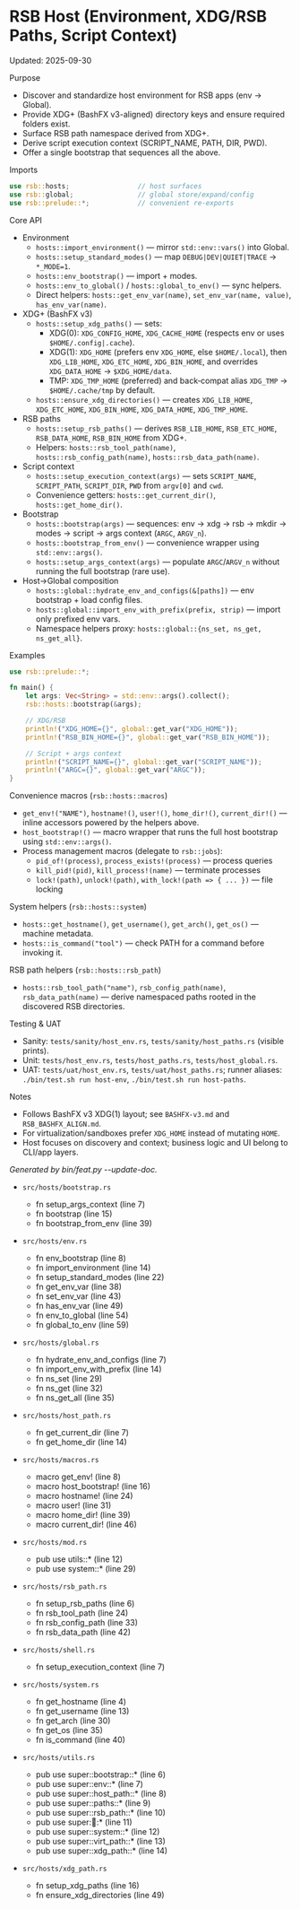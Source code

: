 # RSB Host (Environment, XDG/RSB Paths, Script Context)

Updated: 2025-09-30

Purpose
- Discover and standardize host environment for RSB apps (env → Global).
- Provide XDG+ (BashFX v3-aligned) directory keys and ensure required folders exist.
- Surface RSB path namespace derived from XDG+.
- Derive script execution context (SCRIPT_NAME, PATH, DIR, PWD).
- Offer a single bootstrap that sequences all the above.

Imports
```rust
use rsb::hosts;                 // host surfaces
use rsb::global;                // global store/expand/config
use rsb::prelude::*;            // convenient re-exports
```

Core API
- Environment
  - `hosts::import_environment()` — mirror `std::env::vars()` into Global.
  - `hosts::setup_standard_modes()` — map `DEBUG|DEV|QUIET|TRACE` → `*_MODE=1`.
  - `hosts::env_bootstrap()` — import + modes.
  - `hosts::env_to_global()` / `hosts::global_to_env()` — sync helpers.
  - Direct helpers: `hosts::get_env_var(name)`, `set_env_var(name, value)`, `has_env_var(name)`.
- XDG+ (BashFX v3)
  - `hosts::setup_xdg_paths()` — sets:
    - XDG(0): `XDG_CONFIG_HOME`, `XDG_CACHE_HOME` (respects env or uses `$HOME/.config|.cache`).
    - XDG(1): `XDG_HOME` (prefers env `XDG_HOME`, else `$HOME/.local`), then
      `XDG_LIB_HOME`, `XDG_ETC_HOME`, `XDG_BIN_HOME`, and overrides `XDG_DATA_HOME` → `$XDG_HOME/data`.
    - TMP: `XDG_TMP_HOME` (preferred) and back‑compat alias `XDG_TMP` → `$HOME/.cache/tmp` by default.
  - `hosts::ensure_xdg_directories()` — creates `XDG_LIB_HOME`, `XDG_ETC_HOME`, `XDG_BIN_HOME`, `XDG_DATA_HOME`, `XDG_TMP_HOME`.
- RSB paths
  - `hosts::setup_rsb_paths()` — derives `RSB_LIB_HOME`, `RSB_ETC_HOME`, `RSB_DATA_HOME`, `RSB_BIN_HOME` from XDG+.
  - Helpers: `hosts::rsb_tool_path(name)`, `hosts::rsb_config_path(name)`, `hosts::rsb_data_path(name)`.
- Script context
  - `hosts::setup_execution_context(args)` — sets `SCRIPT_NAME`, `SCRIPT_PATH`, `SCRIPT_DIR`, `PWD` from `argv[0]` and `cwd`.
  - Convenience getters: `hosts::get_current_dir()`, `hosts::get_home_dir()`.
- Bootstrap
  - `hosts::bootstrap(args)` — sequences: env → xdg → rsb → mkdir → modes → script → args context (`ARGC`, `ARGV_n`).
  - `hosts::bootstrap_from_env()` — convenience wrapper using `std::env::args()`.
  - `hosts::setup_args_context(args)` — populate `ARGC`/`ARGV_n` without running the full bootstrap (rare use).
- Host→Global composition
  - `hosts::global::hydrate_env_and_configs(&[paths])` — env bootstrap + load config files.
  - `hosts::global::import_env_with_prefix(prefix, strip)` — import only prefixed env vars.
  - Namespace helpers proxy: `hosts::global::{ns_set, ns_get, ns_get_all}`.

Examples
```rust
use rsb::prelude::*;

fn main() {
    let args: Vec<String> = std::env::args().collect();
    rsb::hosts::bootstrap(&args);

    // XDG/RSB
    println!("XDG_HOME={}", global::get_var("XDG_HOME"));
    println!("RSB_BIN_HOME={}", global::get_var("RSB_BIN_HOME"));

    // Script + args context
    println!("SCRIPT_NAME={}", global::get_var("SCRIPT_NAME"));
    println!("ARGC={}", global::get_var("ARGC"));
}
```

Convenience macros (`rsb::hosts::macros`)
- `get_env!("NAME")`, `hostname!()`, `user!()`, `home_dir!()`, `current_dir!()` — inline accessors powered by the helpers above.
- `host_bootstrap!()` — macro wrapper that runs the full host bootstrap using `std::env::args()`.
- Process management macros (delegate to `rsb::jobs`):
  - `pid_of!(process)`, `process_exists!(process)` — process queries
  - `kill_pid!(pid)`, `kill_process!(name)` — terminate processes
  - `lock!(path)`, `unlock!(path)`, `with_lock!(path => { ... })` — file locking

System helpers (`rsb::hosts::system`)
- `hosts::get_hostname()`, `get_username()`, `get_arch()`, `get_os()` — machine metadata.
- `hosts::is_command("tool")` — check PATH for a command before invoking it.

RSB path helpers (`rsb::hosts::rsb_path`)
- `hosts::rsb_tool_path("name")`, `rsb_config_path(name)`, `rsb_data_path(name)` — derive namespaced paths rooted in the discovered RSB directories.

Testing & UAT
- Sanity: `tests/sanity/host_env.rs`, `tests/sanity/host_paths.rs` (visible prints).
- Unit: `tests/host_env.rs`, `tests/host_paths.rs`, `tests/host_global.rs`.
- UAT: `tests/uat/host_env.rs`, `tests/uat/host_paths.rs`; runner aliases: `./bin/test.sh run host-env`, `./bin/test.sh run host-paths`.

Notes
- Follows BashFX v3 XDG(1) layout; see `BASHFX-v3.md` and `RSB_BASHFX_ALIGN.md`.
- For virtualization/sandboxes prefer `XDG_HOME` instead of mutating `HOME`.
- Host focuses on discovery and context; business logic and UI belong to CLI/app layers.

<!-- feat:host -->

_Generated by bin/feat.py --update-doc._

* `src/hosts/bootstrap.rs`
  - fn setup_args_context (line 7)
  - fn bootstrap (line 15)
  - fn bootstrap_from_env (line 39)

* `src/hosts/env.rs`
  - fn env_bootstrap (line 8)
  - fn import_environment (line 14)
  - fn setup_standard_modes (line 22)
  - fn get_env_var (line 38)
  - fn set_env_var (line 43)
  - fn has_env_var (line 49)
  - fn env_to_global (line 54)
  - fn global_to_env (line 59)

* `src/hosts/global.rs`
  - fn hydrate_env_and_configs (line 7)
  - fn import_env_with_prefix (line 14)
  - fn ns_set (line 29)
  - fn ns_get (line 32)
  - fn ns_get_all (line 35)

* `src/hosts/host_path.rs`
  - fn get_current_dir (line 7)
  - fn get_home_dir (line 14)

* `src/hosts/macros.rs`
  - macro get_env! (line 8)
  - macro host_bootstrap! (line 16)
  - macro hostname! (line 24)
  - macro user! (line 31)
  - macro home_dir! (line 39)
  - macro current_dir! (line 46)

* `src/hosts/mod.rs`
  - pub use utils::* (line 12)
  - pub use system::* (line 29)

* `src/hosts/rsb_path.rs`
  - fn setup_rsb_paths (line 6)
  - fn rsb_tool_path (line 24)
  - fn rsb_config_path (line 33)
  - fn rsb_data_path (line 42)

* `src/hosts/shell.rs`
  - fn setup_execution_context (line 7)

* `src/hosts/system.rs`
  - fn get_hostname (line 4)
  - fn get_username (line 13)
  - fn get_arch (line 30)
  - fn get_os (line 35)
  - fn is_command (line 40)

* `src/hosts/utils.rs`
  - pub use super::bootstrap::* (line 6)
  - pub use super::env::* (line 7)
  - pub use super::host_path::* (line 8)
  - pub use super::paths::* (line 9)
  - pub use super::rsb_path::* (line 10)
  - pub use super::shell::* (line 11)
  - pub use super::system::* (line 12)
  - pub use super::virt_path::* (line 13)
  - pub use super::xdg_path::* (line 14)

* `src/hosts/xdg_path.rs`
  - fn setup_xdg_paths (line 16)
  - fn ensure_xdg_directories (line 49)

<!-- /feat:host -->

